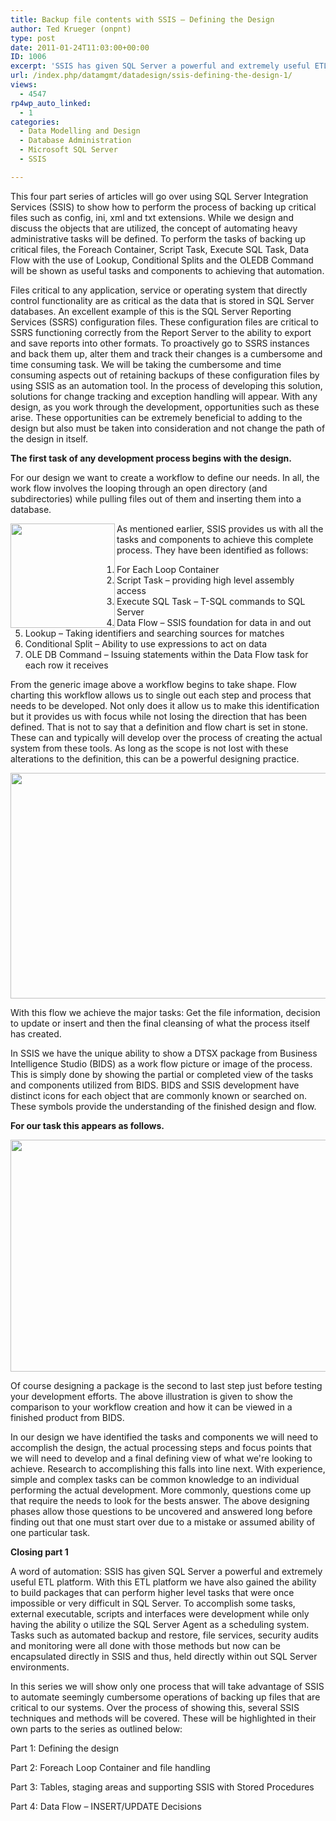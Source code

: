 ```yaml
---
title: Backup file contents with SSIS – Defining the Design
author: Ted Krueger (onpnt)
type: post
date: 2011-01-24T11:03:00+00:00
ID: 1006
excerpt: 'SSIS has given SQL Server a powerful and extremely useful ETL platform.  With this ETL platform we have also gained the ability to build packages that can perform higher level tasks that were once impossible or very difficult in SQL Server.  To accomplish some tasks, external executable, scripts and interfaces were development while only having the ability o utilize the SQL Server Agent as a scheduling system.  Tasks such as automated backup and restore, file services, security audits and monitoring were all done with those methods but now can be encapsulated directly in SSIS and thus, held directly within out SQL Server environments.'
url: /index.php/datamgmt/datadesign/ssis-defining-the-design-1/
views:
  - 4547
rp4wp_auto_linked:
  - 1
categories:
  - Data Modelling and Design
  - Database Administration
  - Microsoft SQL Server
  - SSIS

---
```

This four part series of articles will go over using SQL Server Integration Services (SSIS) to show how to perform the process of backing up critical files such as config, ini, xml and txt extensions. While we design and discuss the objects that are utilized, the concept of automating heavy administrative tasks will be defined. To perform the tasks of backing up critical files, the Foreach Container, Script Task, Execute SQL Task, Data Flow with the use of Lookup, Conditional Splits and the OLEDB Command will be shown as useful tasks and components to achieving that automation. 

Files critical to any application, service or operating system that directly control functionality are as critical as the data that is stored in SQL Server databases. An excellent example of this is the SQL Server Reporting Services (SSRS) configuration files. These configuration files are critical to SSRS functioning correctly from the Report Server to the ability to export and save reports into other formats. To proactively go to SSRS instances and back them up, alter them and track their changes is a cumbersome and time consuming task. We will be taking the cumbersome and time consuming aspects out of retaining backups of these configuration files by using SSIS as an automation tool. In the process of developing this solution, solutions for change tracking and exception handling will appear. With any design, as you work through the development, opportunities such as these arise. These opportunities can be extremely beneficial to adding to the design but also must be taken into consideration and not change the path of the design in itself. 

**The first task of any development process begins with the design.** 

For our design we want to create a workflow to define our needs. In all, the work flow involves the looping through an open directory (and subdirectories) while pulling files out of them and inserting them into a database.

<div class="image_block">
  <a href="/wp-content/uploads/blogs/DataMgmt/-10.png?mtime=1295736729"><img alt="" src="/wp-content/uploads/blogs/DataMgmt/-10.png?mtime=1295736729" width="167" height="167" align="left" /></a>
</div>

As mentioned earlier, SSIS provides us with all the tasks and components to achieve this complete process. They have been identified as follows:

  1. For Each Loop Container 
  2. Script Task – providing high level assembly access
  3. Execute SQL Task – T-SQL commands to SQL Server
  4. Data Flow – SSIS foundation for data in and out
  5. Lookup – Taking identifiers and searching sources for matches
  6. Conditional Split – Ability to use expressions to act on data
  7. OLE DB Command – Issuing statements within the Data Flow task for each row it receives

From the generic image above a workflow begins to take shape. Flow charting this workflow allows us to single out each step and process that needs to be developed. Not only does it allow us to make this identification but it provides us with focus while not losing the direction that has been defined. That is not to say that a definition and flow chart is set in stone. These can and typically will develop over the process of creating the actual system from these tools. As long as the scope is not lost with these alterations to the definition, this can be a powerful designing practice.

<div class="image_block">
  <a href="/wp-content/uploads/blogs/DataMgmt/-11.png?mtime=1295736730"><img alt="" src="/wp-content/uploads/blogs/DataMgmt/-11.png?mtime=1295736730" width="624" height="361" /></a>
</div>

With this flow we achieve the major tasks: Get the file information, decision to update or insert and then the final cleansing of what the process itself has created.

In SSIS we have the unique ability to show a DTSX package from Business Intelligence Studio (BIDS) as a work flow picture or image of the process. This is simply done by showing the partial or completed view of the tasks and components utilized from BIDS. BIDS and SSIS development have distinct icons for each object that are commonly known or searched on. These symbols provide the understanding of the finished design and flow.

**For our task this appears as follows.**

<div class="image_block">
  <a href="/wp-content/uploads/blogs/DataMgmt/-12.png?mtime=1295736731"><img alt="" src="/wp-content/uploads/blogs/DataMgmt/-12.png?mtime=1295736731" width="607" height="371" /></a>
</div>

Of course designing a package is the second to last step just before testing your development efforts. The above illustration is given to show the comparison to your workflow creation and how it can be viewed in a finished product from BIDS. 

In our design we have identified the tasks and components we will need to accomplish the design, the actual processing steps and focus points that we will need to develop and a final defining view of what we're looking to achieve. Research to accomplishing this falls into line next. With experience, simple and complex tasks can be common knowledge to an individual performing the actual development. More commonly, questions come up that require the needs to look for the bests answer. The above designing phases allow those questions to be uncovered and answered long before finding out that one must start over due to a mistake or assumed ability of one particular task. 

**Closing part 1**

A word of automation: SSIS has given SQL Server a powerful and extremely useful ETL platform. With this ETL platform we have also gained the ability to build packages that can perform higher level tasks that were once impossible or very difficult in SQL Server. To accomplish some tasks, external executable, scripts and interfaces were development while only having the ability o utilize the SQL Server Agent as a scheduling system. Tasks such as automated backup and restore, file services, security audits and monitoring were all done with those methods but now can be encapsulated directly in SSIS and thus, held directly within out SQL Server environments. 

In this series we will show only one process that will take advantage of SSIS to automate seemingly cumbersome operations of backing up files that are critical to our systems. Over the process of showing this, several SSIS techniques and methods will be covered. These will be highlighted in their own parts to the series as outlined below:

Part 1: Defining the design
  
Part 2: Foreach Loop Container and file handling
  
Part 3: Tables, staging areas and supporting SSIS with Stored Procedures
  
Part 4: Data Flow – INSERT/UPDATE Decisions